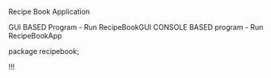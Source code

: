 Recipe Book Application

GUI BASED Program - Run RecipeBookGUI
CONSOLE BASED program - Run RecipeBookApp

package recipebook; 

!!!
